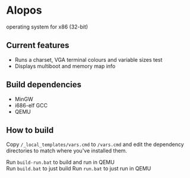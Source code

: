    

Alopos
=======

operating system for x86 (32-bit)

Current features
-----------------

- Runs a charset, VGA terminal colours and variable sizes test
- Displays multiboot and memory map info

Build dependencies
-------------------

- MinGW
- i686-elf GCC
- QEMU

How to build
-------------

Copy `/_local_templates/vars.cmd` to `/vars.cmd` and edit the dependency directories to match where you've installed them.

Run `build-run.bat` to build and run in QEMU  
Run `build.bat` to just build
Run `run.bat` to just run in QEMU
